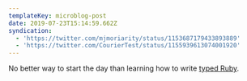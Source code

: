 ```yaml
---
templateKey: microblog-post
date: 2019-07-23T15:14:59.662Z
syndication:
  - 'https://twitter.com/mjmoriarity/status/1153687179433893889'
  - 'https://twitter.com/CourierTest/status/1155939613074001920'
---
```


No better way to start the day than learning how to write [typed Ruby](https://sorbet.org).
